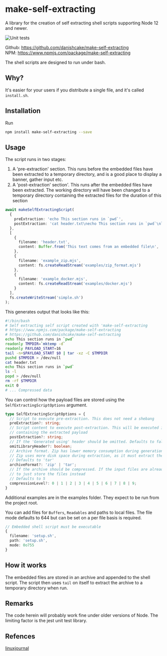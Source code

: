 # make-self-extracting

A library for the creation of self extracting shell scripts supporting Node 12 and newer.

![Unit tests](https://github.com/danishcake/make-self-extracting/actions/workflows/run-tests.yml/badge.svg)

Github: https://github.com/danishcake/make-self-extracting \
NPM: https://www.npmjs.com/package/make-self-extracting

The shell scripts are designed to run under bash.

## Why?

It's easier for your users if you distribute a single file, and it's called `install.sh`.

## Installation

Run

```Bash
npm install make-self-extracting --save
```

## Usage

The script runs in two stages:

1. A 'pre-extraction' section. This runs before the embedded files have been extracted to a temporary directory,
   and is a good place to display a banner, gather input etc.
2. A 'post-extraction' section'. This runs after the embedded files have been extracted. The working directory
   will have been changed to a temporary directory containing the extracted files for the duration of this section

```Typescript
await makeSelfExtractingScript(
  {
    preExtraction: 'echo This section runs in `pwd`',
    postExtraction: 'cat header.txt\necho This section runs in `pwd`\nls -l'
  },
  [
    {
      filename: 'header.txt',
      content: Buffer.from('This text comes from an embedded file\n', 'utf-8')
    },
    {
      filename: 'example_zip.mjs',
      content: fs.createReadStream('examples/zip_format.mjs')
    },
    {
      filename: 'example_docker.mjs',
      content: fs.createReadStream('examples/docker.mjs')
    }
  ],
  fs.createWriteStream('simple.sh')
);
```

This generates output that looks like this:

```Bash
#!/bin/bash
# Self extracting self script created with 'make-self-extracting
# https://www.npmjs.com/package/make-self-extracting
# https://github.com/danishcake/make-self-extracting
echo This section runs in `pwd`
readonly TMPDIR=`mktemp -d`
readonly PAYLOAD_START=16
tail -n+$PAYLOAD_START $0 | tar -xz -C $TMPDIR
pushd $TMPDIR > /dev/null
cat header.txt
echo This section runs in `pwd`
ls -l
popd > /dev/null
rm -rf $TMPDIR
exit 0
# ... Compressed data
```

You can control how the payload files are stored using the `SelfExtractingScriptOptions` argument.

```Typescript
type SelfExtractingScriptOptions = {
  // Script to execute pre-extraction. This does not need a shebang
  preExtraction?: string;
  // Script content to execute post-extraction. This will be executed in a temporary directory
  // containing the extracted payload
  postExtraction?: string;
  // If the 'Generated using' header should be omitted. Defaults to false
  omitLibraryHeader?: boolean;
  // Archive format. Zip has lower memory consumption during generation, but is less likely be available
  // Zip uses more disk space during extraction, as it must extract the zip to a temporary directory first
  // Defaults to 'tar'
  archiveFormat?: 'zip' | 'tar';
  // If the archive should be compressed. If the input files are already compressed it's usually better
  // to just store the files instead
  // Defaults to 5
  compressionLevel?: 0 | 1 | 2 | 3 | 4 | 5 | 6 | 7 | 8 | 9;
}
```

Additional examples are in the examples folder. They expect to be run from the project root.

You can add files for `Buffers`, `Readables` and paths to local files. The file mode defaults to 644 but can be set on a per file basis is required.

```Typescript
// Embedded shell script must be executable
{
  filename: 'setup.sh',
  path: 'setup.sh',
  mode: 0o755
}
```

## How it works

The embedded files are stored in an archive and appended to the shell script. The script then uses `tail` on itself to extract the
archive to a temporary directory when run.

## Remarks

The code herein will probably work fine under older versions of Node. The limiting factor is the jest unit test library.

## Refences

[linuxjournal](https://www.linuxjournal.com/node/1005818)
